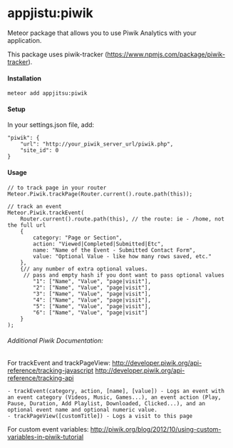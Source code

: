 # appjistu:piwik
Meteor package that allows you to use Piwik Analytics with your application.

This package uses piwik-tracker (https://www.npmjs.com/package/piwik-tracker).

#### Installation

```
meteor add appjitsu:piwik
```

#### Setup

In your settings.json file, add:

```
"piwik": {
    "url": "http://your_piwik_server_url/piwik.php",
    "site_id": 0
}
```

#### Usage

```
// to track page in your router
Meteor.Piwik.trackPage(Router.current().route.path(this)); 
```

```
// track an event
Meteor.Piwik.trackEvent(
	Router.current().route.path(this), // the route: ie - /home, not the full url
	{
		category: "Page or Section",
		action: "Viewed|Completed|Submitted|Etc",
		name: "Name of the Event - Submitted Contact Form",
		value: "Optional Value - like how many rows saved, etc."
	},
	{// any number of extra optional values.
	 // pass and empty hash if you dont want to pass optional values
		"1": ["Name", "Value", "page|visit"],
		"2": ["Name", "Value", "page|visit"],
		"3": ["Name", "Value", "page|visit"],
		"4": ["Name", "Value", "page|visit"],
		"5": ["Name", "Value", "page|visit"],
		"6": ["Name", "Value", "page|visit"]
	}
);
```

###### Additional Piwik Documentation:

For trackEvent and trackPageView: 
http://developer.piwik.org/api-reference/tracking-javascript
http://developer.piwik.org/api-reference/tracking-api

	- trackEvent(category, action, [name], [value]) - Logs an event with an event category (Videos, Music, Games...), an event action (Play, Pause, Duration, Add Playlist, Downloaded, Clicked...), and an optional event name and optional numeric value.
	- trackPageView([customTitle]) - Logs a visit to this page


For custom event variables: 
http://piwik.org/blog/2012/10/using-custom-variables-in-piwik-tutorial

